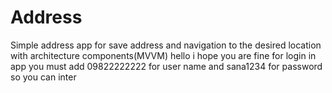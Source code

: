 # Address
Simple address app for save address and navigation to the desired location with architecture components(MVVM)
hello i hope you are fine
for login in app you must add 09822222222 for user name and sana1234 for password so you can inter  
